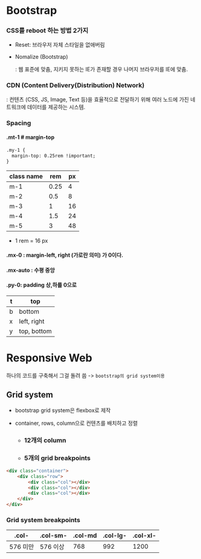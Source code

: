 # Bootstrap



### CSS를 reboot 하는 방법 2가지

* Reset: 브라우저 자체 스타일을 없애버림



* Nomalize (Bootstrap)

  : 웹 표준에 맞춤, 지키지 못하는 IE가 존재할 경우 나머지 브라우저를 IE에 맞춤.





### CDN (Content Delivery(Distribution) Network)

: 컨텐츠 (CSS, JS, Image, Text 등)을 효율적으로 전달하기 위해 여러 노드에 가진 네트워크에 데이터를 제공하는 시스템.



### Spacing

#### .mt-1       # margin-top

```html
.my-1 {
  margin-top: 0.25rem !important;
}
```



| class name | rem  | px   |
| ---------- | ---- | ---- |
| m-1        | 0.25 | 4    |
| m-2        | 0.5  | 8    |
| m-3        | 1    | 16   |
| m-4        | 1.5  | 24   |
| m-5        | 3    | 48   |

* 1 rem = 16 px



#### .mx-0 : margin-left, right (가로란 의미) 가 0이다.

#### .mx-auto : 수평 중앙

#### .py-0: padding 상,하를 0으로



| t    | top         |
| ---- | ----------- |
| b    | bottom      |
| x    | left, right |
| y    | top, bottom |



# Responsive Web

하나의 코드를 구축해서 그걸 돌려 씀 -> `bootstrap의 grid system이용`



## Grid system

* bootstrap grid system은 flexbox로 제작

* container, rows, column으로 컨텐츠를 배치하고 정렬

  

  * ### 12개의 column

  * ### 5개의 grid breakpoints



```html
<div class="container">
    <div class="row">
        <div class="col"></div>
        <div class="col"></div>
        <div class="col"></div>
    </div>
</div>
```



### Grid system breakpoints

| .col-    | .col-sm- | .col-md | .col-lg- | .col-xl- |
| -------- | -------- | ------- | -------- | -------- |
| 576 미만 | 576 이상 | 768     | 992      | 1200     |

